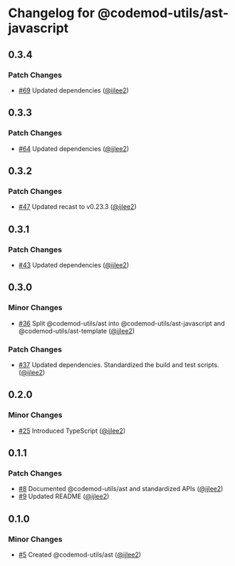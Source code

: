 # Changelog for @codemod-utils/ast-javascript

## 0.3.4

### Patch Changes

- [#69](https://github.com/ijlee2/codemod-utils/pull/69) Updated dependencies ([@ijlee2](https://github.com/ijlee2))

## 0.3.3

### Patch Changes

- [#64](https://github.com/ijlee2/codemod-utils/pull/64) Updated dependencies ([@ijlee2](https://github.com/ijlee2))

## 0.3.2

### Patch Changes

- [#47](https://github.com/ijlee2/codemod-utils/pull/47) Updated recast to v0.23.3 ([@ijlee2](https://github.com/ijlee2))

## 0.3.1

### Patch Changes

- [#43](https://github.com/ijlee2/codemod-utils/pull/43) Updated dependencies ([@ijlee2](https://github.com/ijlee2))

## 0.3.0

### Minor Changes

- [#36](https://github.com/ijlee2/codemod-utils/pull/36) Split @codemod-utils/ast into @codemod-utils/ast-javascript and @codemod-utils/ast-template ([@ijlee2](https://github.com/ijlee2))

### Patch Changes

- [#37](https://github.com/ijlee2/codemod-utils/pull/37) Updated dependencies. Standardized the build and test scripts. ([@ijlee2](https://github.com/ijlee2))

## 0.2.0

### Minor Changes

- [#25](https://github.com/ijlee2/codemod-utils/pull/25) Introduced TypeScript ([@ijlee2](https://github.com/ijlee2))

## 0.1.1

### Patch Changes

- [#8](https://github.com/ijlee2/codemod-utils/pull/8) Documented @codemod-utils/ast and standardized APIs ([@ijlee2](https://github.com/ijlee2))
- [#9](https://github.com/ijlee2/codemod-utils/pull/9) Updated README ([@ijlee2](https://github.com/ijlee2))

## 0.1.0

### Minor Changes

- [#5](https://github.com/ijlee2/codemod-utils/pull/5) Created @codemod-utils/ast ([@ijlee2](https://github.com/ijlee2))
